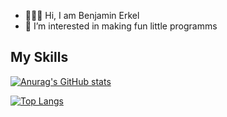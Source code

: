 - 🧑🏻‍💻 Hi, I am Benjamin Erkel 
- 👀 I’m interested in making fun little programms
## My Skills

[![Anurag's GitHub stats](https://github-readme-stats.vercel.app/api?username=B9n1&layout=compact&count_private=true&theme=synthwave)](https://github.com/anuraghazra/github-readme-stats)

[![Top Langs](https://github-readme-stats.vercel.app/api/top-langs/?username=B9n1&layout=compact&count_private=true&theme=synthwave)](https://github.com/B9n1)
<!---
B9n1/B9n1 is a ✨ special ✨ repository because its `README.md` (this file) appears on your GitHub profile.
You can click the Preview link to take a look at your changes.
--->
